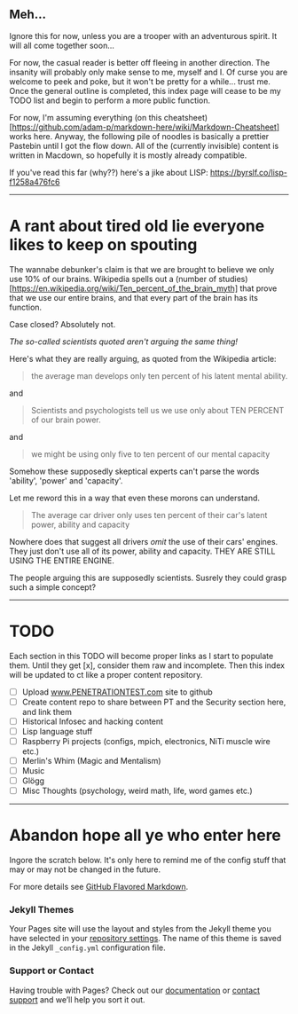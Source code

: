 ## Meh...

Ignore this for now, unless you are a trooper with an adventurous spirit. It will all come together soon...

For now, the casual reader is better off fleeing in another direction. The insanity will probably only make sense to me, myself and I. Of curse you are welcome to peek and poke, but it won't be pretty for a while... trust me. Once the general outline is completed, this index page will cease to be my TODO list and begin to perform a more public function.

For now, I'm assuming everything (on this cheatsheet)[https://github.com/adam-p/markdown-here/wiki/Markdown-Cheatsheet] works here. Anyway, the following pile of noodles is basically a prettier Pastebin until I got the flow down. All of the (currently invisible) content is written in Macdown, so hopefully it is mostly already compatible.

If you've read this far (why??) here's a jike about LISP: https://byrslf.co/lisp-f1258a476fc6

---
# A rant about tired old lie everyone likes to keep on spouting

The wannabe debunker's claim is that we are brought to believe we only use 10% of our brains. Wikipedia spells out a (number of studies)[https://en.wikipedia.org/wiki/Ten_percent_of_the_brain_myth] that prove that we use our entire brains, and that every part of the brain has its function.

Case closed? Absolutely not. 

*The so-called scientists quoted aren't arguing the same thing!*

Here's what they are really arguing, as quoted from the Wikipedia article:

> the average man develops only ten percent of his latent mental ability.

and

> Scientists and psychologists tell us we use only about TEN PERCENT of our brain power.

and

> we might be using only five to ten percent of our mental capacity

Somehow these supposedly skeptical experts can't parse the words 'ability', 'power' and 'capacity'.

Let me reword this in a way that even these morons can understand.

> The average car driver only uses ten percent of their car's latent power, ability and capacity

Nowhere does that suggest all drivers *omit* the use of their cars' engines. They just don't use all of its power, ability and capacity. THEY ARE STILL USING THE ENTIRE ENGINE.

The people arguing this are supposedly scientists. Susrely they could grasp such a simple concept?

---

# TODO

Each section in this TODO will become proper links as I start to populate them. Until they get [x], consider them raw and incomplete. Then this index will be updated to ct like a proper content repository.

- [ ] Upload www.PENETRATIONTEST.com site to github
- [ ] Create content repo to share between PT and the Security section here, and link them
- [ ] Historical Infosec and hacking content
- [ ] Lisp language stuff
- [ ] Raspberry Pi projects (configs, mpich, electronics, NiTi muscle wire etc.)
- [ ] Merlin's Whim (Magic and Mentalism)
- [ ] Music
- [ ] Glögg
- [ ] Misc Thoughts (psychology, weird math, life, word games etc.)

---

# Abandon hope all ye who enter here

Ingore the scratch below. It's only here to remind me of the config stuff that may or may not be changed in the future.

For more details see [GitHub Flavored Markdown](https://guides.github.com/features/mastering-markdown/).

### Jekyll Themes

Your Pages site will use the layout and styles from the Jekyll theme you have selected in your [repository settings](https://github.com/ksaj/ksaj.github.io/settings). The name of this theme is saved in the Jekyll `_config.yml` configuration file.

### Support or Contact

Having trouble with Pages? Check out our [documentation](https://help.github.com/categories/github-pages-basics/) or [contact support](https://github.com/contact) and we’ll help you sort it out.
